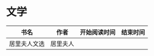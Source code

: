 # 文学


 书名  | 作者  | 开始阅读时间  | 结束时间  
------------  | -------------  |------------- |------------- | 
居里夫人文选|居里夫人||
